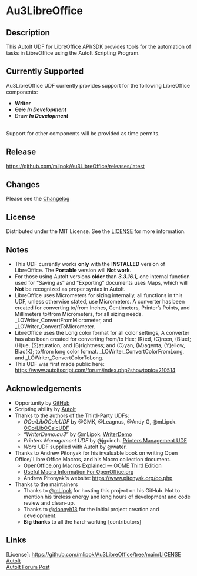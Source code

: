 # Au3LibreOffice

## Description

This AutoIt UDF for LibreOffice API/SDK provides tools for the automation of tasks in LibreOffice using the AutoIt Scripting Program.

## Currently Supported

Au3LibreOffice UDF currently provides support for the following LibreOffice components:<br>
- **Writer**<br> 
- ~~Calc~~ ***In Development***
- ~~Draw~~ ***In Development*** 
<br>
Support for other components will be provided as time permits.<br>

## Release

https://github.com/mlipok/Au3LibreOffice/releases/latest

## Changes

Please see the [Changelog](CHANGELOG.md)

## License

Distributed under the MIT License. See the [LICENSE](LICENSE) for more information.

## Notes

- This UDF currently works **only** with the **INSTALLED** version of LibreOffice. The **Portable** version will **Not work**.
- For those using AutoIt versions **older** than **_3.3.16.1,_** one internal function used for “Saving as” and “Exporting” documents uses Maps, which will **Not** be recognized as proper syntax in AutoIt. 
- LibreOffice uses Micrometers for sizing internally, all functions in this UDF, unless otherwise stated, use Micrometers. A converter has been created for converting to/from Inches, Centimeters, Printer’s Points, and Millimeters to/from Micrometers, for all sizing needs. _LOWriter_ConvertFromMicrometer, and  _LOWriter_ConvertToMicrometer.
- LibreOffice uses the Long color format for all color settings, A converter has also been created for converting from/to Hex; (R)ed, (G)reen, (Blue); (H)ue, (S)aturation, and (B)rightness; and (C)yan, (M)agenta, (Y)ellow, Blac(K); to/from long color format. _LOWriter_ConvertColorFromLong, and _LOWriter_ConvertColorToLong.
- This UDF was first made public here: https://www.autoitscript.com/forum/index.php?showtopic=210514

## Acknowledgements

- Opportunity by [GitHub](https://github.com)
- Scripting ability by [AutoIt](https://www.autoitscript.com/site/autoit/)
- Thanks to the authors of the Third-Party UDFs:
  - *OOo/LibOCalcUDF* by @GMK, @Leagnus, @Andy G, @mLipok. [OOo/LibOCalcUDF](https://www.autoitscript.com/forum/topic/151530-ooolibo-calc-udf/)
  - *“WriterDemo.au3”* by @mLipok. [WriterDemo](https://www.autoitscript.com/forum/topic/204665-libreopenoffice-writer/?do=findComment&comment=1471711)
  - *Printers Management UDF* by @jguinch. [Printers Management UDF](https://www.autoitscript.com/forum/topic/155485-printers-management-udf/)
  - *Word* UDF supplied with AutoIt by @water.
- Thanks to Andrew Pitonyak for his invaluable book on writing Open Office/ Libre Office Macros, and his Macro collection document.
  - [OpenOffice.org Macros Explained — OOME Third Edition](https://www.pitonyak.org/OOME_3_0.pdf)
  - [Useful Macro Information For OpenOffice.org](https://www.pitonyak.org/AndrewMacro.pdf)
  - Andrew Pitonyak's website: https://www.pitonyak.org/oo.php
- Thanks to the maintainers
  - Thanks to [@mLipok](https://github.com/mLipok) for hosting this project on his GitHub. Not to mention his tireless energy and long hours of development and code review and clean-up.
  - Thanks to [@donnyh13](https://github.com/donnyh13) for the initial project creation and development.
  - **Big thanks** to all the hard-working [contributors]

## Links 

[License]: https://github.com/mlipok/Au3LibreOffice/tree/main/LICENSE <br>
[AutoIt](https://www.autoitscript.com/site/autoit/) <br>
[AutoIt Forum Post](https://www.autoitscript.com/forum/index.php?showtopic=210514) <br>


